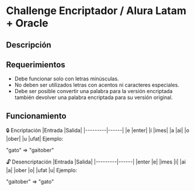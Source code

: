 # Challenge Encriptador / Alura Latam + Oracle

## Descripción

## Requerimientos
* Debe funcionar solo con letras minúsculas.
* No deben ser utilizados letras con acentos ni caracteres especiales.
* Debe ser posible convertir una palabra para la versión encriptada también devolver una palabra encriptada para su versión original.

## Funcionamiento
🔒 Encriptación
|Entrada	|Salida|
|---------|------|
|e	|enter|
|i	|imes|
|a	|ai|
|o	|ober|
|u	|ufat|
Ejemplo:

"gato" => "gaitober"

🔓 Desencriptación
|Entrada	|Salida|
|---------|------|
|enter	|e|
|imes	|i|
|ai	|a|
|ober	|o|
|ufat	|u|
Ejemplo:

"gaitober" => "gato"

